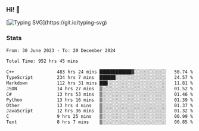### Hi!  👋

[![Typing SVG](https://readme-typing-svg.herokuapp.com?font=Fira+Code&pause=1000&width=435&lines=Hello!+I'm+Texiwustion.)](https://git.io/typing-svg)

### Stats

<!--START_SECTION:waka-->

```txt
From: 30 June 2023 - To: 20 December 2024

Total Time: 952 hrs 45 mins

C++                483 hrs 24 mins ████████████▓░░░░░░░░░░░░   50.74 %
TypeScript         234 hrs 7 mins  ██████░░░░░░░░░░░░░░░░░░░   24.57 %
Markdown           112 hrs 31 mins ███░░░░░░░░░░░░░░░░░░░░░░   11.81 %
JSON               14 hrs 27 mins  ▒░░░░░░░░░░░░░░░░░░░░░░░░   01.52 %
C#                 13 hrs 53 mins  ▒░░░░░░░░░░░░░░░░░░░░░░░░   01.46 %
Python             13 hrs 16 mins  ▒░░░░░░░░░░░░░░░░░░░░░░░░   01.39 %
Other              13 hrs 4 mins   ▒░░░░░░░░░░░░░░░░░░░░░░░░   01.37 %
JavaScript         12 hrs 36 mins  ▒░░░░░░░░░░░░░░░░░░░░░░░░   01.32 %
C                  9 hrs 25 mins   ▒░░░░░░░░░░░░░░░░░░░░░░░░   00.99 %
Text               8 hrs 7 mins    ▒░░░░░░░░░░░░░░░░░░░░░░░░   00.85 %
```

<!--END_SECTION:waka-->
